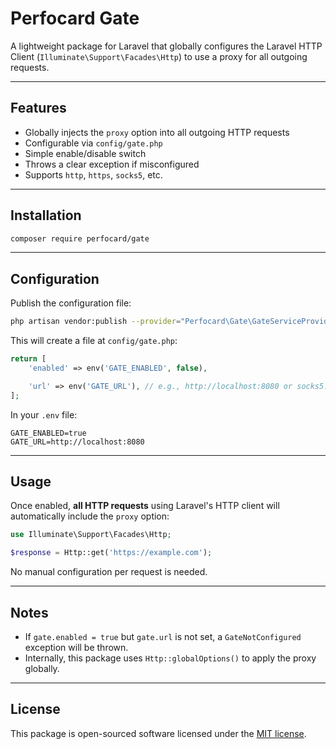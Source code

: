# Perfocard Gate

A lightweight package for Laravel that globally configures the Laravel HTTP Client (`Illuminate\Support\Facades\Http`) to use a proxy for all outgoing requests.

---

## Features

-   Globally injects the `proxy` option into all outgoing HTTP requests
-   Configurable via `config/gate.php`
-   Simple enable/disable switch
-   Throws a clear exception if misconfigured
-   Supports `http`, `https`, `socks5`, etc.

---

## Installation

```bash
composer require perfocard/gate
```

---

## Configuration

Publish the configuration file:

```bash
php artisan vendor:publish --provider="Perfocard\Gate\GateServiceProvider" --tag=config
```

This will create a file at `config/gate.php`:

```php
return [
    'enabled' => env('GATE_ENABLED', false),

    'url' => env('GATE_URL'), // e.g., http://localhost:8080 or socks5://127.0.0.1:9050
];
```

In your `.env` file:

```
GATE_ENABLED=true
GATE_URL=http://localhost:8080
```

---

## Usage

Once enabled, **all HTTP requests** using Laravel's HTTP client will automatically include the `proxy` option:

```php
use Illuminate\Support\Facades\Http;

$response = Http::get('https://example.com');
```

No manual configuration per request is needed.

---

## Notes

-   If `gate.enabled = true` but `gate.url` is not set, a `GateNotConfigured` exception will be thrown.
-   Internally, this package uses `Http::globalOptions()` to apply the proxy globally.

---

## License

This package is open-sourced software licensed under the [MIT license](https://opensource.org/license/MIT).
